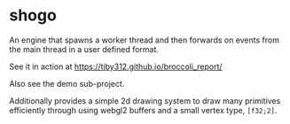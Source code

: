 # shogo

An engine that spawns a worker thread and then forwards on events from the main thread in a user defined format.

See it in action at https://tiby312.github.io/broccoli_report/

Also see the demo sub-project. 

Additionally provides a simple 2d drawing system to draw many primitives efficiently through using webgl2 buffers and a small vertex type, `[f32;2]`.
